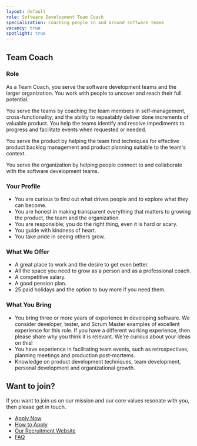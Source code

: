 ```yaml
---
layout: default
role: Software Development Team Coach
specialization: coaching people in and around software teams
vacancy: true
spotlight: true
---
```


## Team Coach

<!-- Add Logiqs introduction -->

### Role

As a Team Coach, you serve the software development teams and the larger organization. 
You work with people to uncover and reach their full potential.

You serve the teams by coaching the team members 
in self-management, cross-functionality,
and the ability to repeatably deliver done increments of valuable product.
You help the teams identify and resolve impediments to progress 
and facilitate events when requested or needed.

You serve the product by helping the team find techniques for 
effective product backlog management
and product planning suitable to the team's context.

You serve the organization by helping people
connect to and collaborate with the software development teams.
 
### Your Profile

 * You are curious to find out what drives people and to explore what they can become.
 * You are honest in making transparent everything that matters 
   to growing the product, the team and the organization.
 * You are responsible; you do the right thing, even it is hard or scary.
 * You guide with kindness of heart.
 * You take pride in seeing others grow.

### What We Offer

 * A great place to work and the desire to get even better.
 * All the space you need to grow as a person and as a professional coach.
 * A competitive salary.
 * A good pension plan.
 * 25 paid holidays and the option to buy more if you need them.

### What You Bring

 * You bring three or more years of experience in developing software.
   We consider developer, tester, and Scrum Master examples of excellent experience for this role.
   If you have a different working experience, then please share why you think it is relevant.
   We're curious about your ideas on this!
 * You have experience in facilitating team events,
   such as retrospectives, planning meetings and production post-mortems.
 * Knowledge on product development techniques, team development, 
   personal development and organizational growth.

## Want to join?

If you want to join us on our mission and our core values resonate with you, then please get in touch. 

 * [Apply Now](https://recruitment.logiqs.nl/open-application/)
 * [How to Apply](../apply.md)
 * [Our Recruitment Website](https://recruitment.logiqs.nl/)
 * [FAQ](../faq.md)

